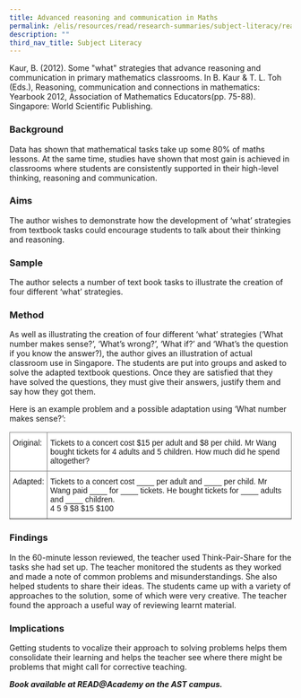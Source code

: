 ```yaml
---
title: Advanced reasoning and communication in Maths
permalink: /elis/resources/read/research-summaries/subject-literacy/reasoning-and-communication-in-mathematics/
description: ""
third_nav_title: Subject Literacy
---
```

Kaur, B. (2012). Some "what" strategies that advance reasoning and communication in primary mathematics classrooms. In B. Kaur &amp; T. L. Toh (Eds.),&nbsp;Reasoning, communication and connections in mathematics: Yearbook 2012, Association of Mathematics Educators(pp. 75-88). Singapore: World Scientific Publishing.

### Background

Data has shown that mathematical tasks take up some 80% of maths lessons. At the same time, studies have shown that most gain is achieved in classrooms where students are consistently supported in their high-level thinking, reasoning and communication.

### Aims

The author wishes to demonstrate how the development of ‘what’ strategies from textbook tasks could encourage students to talk about their thinking and reasoning.

### Sample

The author selects a number of text book tasks to illustrate the creation of four different ‘what’ strategies.

### Method

As well as illustrating the creation of four different ‘what’ strategies (‘What number makes sense?’, ‘What’s wrong?’, ‘What if?’ and ‘What’s the question if you know the answer?), the author gives an illustration of actual classroom use in Singapore. The students are put into groups and asked to solve the adapted textbook questions. Once they are satisfied that they have solved the questions, they must give their answers, justify them and say how they got them.

Here is an example problem and a possible adaptation using ‘What number makes sense?’:

<style type="text/css">
.tg  {border-collapse:collapse;border-spacing:0;}
.tg td{border-color:black;border-style:solid;border-width:1px;font-family:Arial, sans-serif;font-size:14px;
  overflow:hidden;padding:10px 5px;word-break:normal;}
.tg th{border-color:black;border-style:solid;border-width:1px;font-family:Arial, sans-serif;font-size:14px;
  font-weight:normal;overflow:hidden;padding:10px 5px;word-break:normal;}
.tg .tg-jxgv{background-color:#FFF;border-color:inherit;text-align:left;vertical-align:top}
</style>
<table class="tg">
<thead>
  <tr>
    <th class="tg-jxgv">Original:</th>
    <th class="tg-jxgv">Tickets to a concert cost $15 per adult and $8 per child. Mr Wang bought tickets for 4 adults and 5 children. How much did he spend altogether?</th>
  </tr>
</thead>
<tbody>
  <tr>
    <td class="tg-jxgv">Adapted:</td>
    <td class="tg-jxgv">Tickets to a concert cost ____ per adult and ____ per child. Mr Wang paid ____ for ____ tickets. He bought tickets for ____ adults and ____ children.<br>4     5     9     $8     $15     $100</td>
  </tr>
</tbody>
</table>

### Findings 

In the 60-minute lesson reviewed, the teacher used Think-Pair-Share for the tasks she had set up. The teacher monitored the students as they worked and made a note of common problems and misunderstandings. She also helped students to share their ideas. The students came up with a variety of approaches to the solution, some of which were very creative. The teacher found the approach a useful way of reviewing learnt material.

### Implications

Getting students to vocalize their approach to solving problems helps them consolidate their learning and helps the teacher see where there might be problems that might call for corrective teaching.

**_Book available at READ@Academy on the AST campus._**